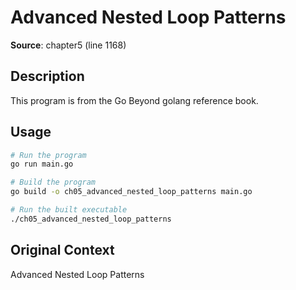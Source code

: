 # Advanced Nested Loop Patterns

**Source**: chapter5 (line 1168)

## Description

This program is from the Go Beyond golang reference book.

## Usage

```bash
# Run the program
go run main.go

# Build the program
go build -o ch05_advanced_nested_loop_patterns main.go

# Run the built executable
./ch05_advanced_nested_loop_patterns
```

## Original Context

Advanced Nested Loop Patterns

